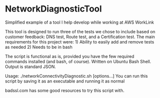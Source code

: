 # NetworkDiagnosticTool
Simplified example of a tool I help develop while working at AWS WorkLink

This tool is designed to run three of the tests we chose to include based on customer feedback: DNS test, Route test, and a Certification test. The main requirements for this project were: 1) Ability to easily add and remove tests as needed 2) Needs to be in bash  

The script is functional as is, provided you have the few required commands installed (and bash, of course). Written on Ubuntu Bash Shell. Output is standard JSON. 

Usage: ./networkConnectivityDiagnostic.sh [options...] <url>You can run this script by saving it as an executable and running it as normal 

badssl.com has some good resources to try this script with. 
